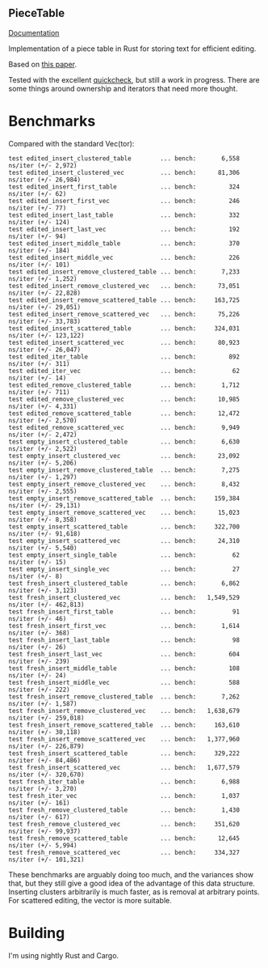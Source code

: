 PieceTable
----------
[Documentation](http://andreasfrom.github.io/piecetable/)

Implementation of a piece table in Rust for storing text for efficient editing.

Based on [this paper](https://www.cs.unm.edu/~crowley/papers/sds.pdf).

Tested with the excellent [quickcheck](https://github.com/BurntSushi/quickcheck), but still a work in progress.
There are some things around ownership and iterators that need more thought.

# Benchmarks

Compared with the standard Vec(tor):

```
test edited_insert_clustered_table        ... bench:       6,558 ns/iter (+/- 2,972)
test edited_insert_clustered_vec          ... bench:      81,306 ns/iter (+/- 26,984)
test edited_insert_first_table            ... bench:         324 ns/iter (+/- 62)
test edited_insert_first_vec              ... bench:         246 ns/iter (+/- 77)
test edited_insert_last_table             ... bench:         332 ns/iter (+/- 124)
test edited_insert_last_vec               ... bench:         192 ns/iter (+/- 94)
test edited_insert_middle_table           ... bench:         370 ns/iter (+/- 184)
test edited_insert_middle_vec             ... bench:         226 ns/iter (+/- 101)
test edited_insert_remove_clustered_table ... bench:       7,233 ns/iter (+/- 1,252)
test edited_insert_remove_clustered_vec   ... bench:      73,051 ns/iter (+/- 22,828)
test edited_insert_remove_scattered_table ... bench:     163,725 ns/iter (+/- 29,051)
test edited_insert_remove_scattered_vec   ... bench:      75,226 ns/iter (+/- 33,783)
test edited_insert_scattered_table        ... bench:     324,031 ns/iter (+/- 123,122)
test edited_insert_scattered_vec          ... bench:      80,923 ns/iter (+/- 26,047)
test edited_iter_table                    ... bench:         892 ns/iter (+/- 311)
test edited_iter_vec                      ... bench:          62 ns/iter (+/- 14)
test edited_remove_clustered_table        ... bench:       1,712 ns/iter (+/- 711)
test edited_remove_clustered_vec          ... bench:      10,985 ns/iter (+/- 4,331)
test edited_remove_scattered_table        ... bench:      12,472 ns/iter (+/- 2,570)
test edited_remove_scattered_vec          ... bench:       9,949 ns/iter (+/- 2,472)
test empty_insert_clustered_table         ... bench:       6,630 ns/iter (+/- 2,522)
test empty_insert_clustered_vec           ... bench:      23,092 ns/iter (+/- 5,206)
test empty_insert_remove_clustered_table  ... bench:       7,275 ns/iter (+/- 1,297)
test empty_insert_remove_clustered_vec    ... bench:       8,432 ns/iter (+/- 2,555)
test empty_insert_remove_scattered_table  ... bench:     159,384 ns/iter (+/- 29,131)
test empty_insert_remove_scattered_vec    ... bench:      15,023 ns/iter (+/- 8,358)
test empty_insert_scattered_table         ... bench:     322,700 ns/iter (+/- 91,618)
test empty_insert_scattered_vec           ... bench:      24,310 ns/iter (+/- 5,540)
test empty_insert_single_table            ... bench:          62 ns/iter (+/- 15)
test empty_insert_single_vec              ... bench:          27 ns/iter (+/- 8)
test fresh_insert_clustered_table         ... bench:       6,862 ns/iter (+/- 3,123)
test fresh_insert_clustered_vec           ... bench:   1,549,529 ns/iter (+/- 462,813)
test fresh_insert_first_table             ... bench:          91 ns/iter (+/- 46)
test fresh_insert_first_vec               ... bench:       1,614 ns/iter (+/- 368)
test fresh_insert_last_table              ... bench:          98 ns/iter (+/- 26)
test fresh_insert_last_vec                ... bench:         604 ns/iter (+/- 239)
test fresh_insert_middle_table            ... bench:         108 ns/iter (+/- 24)
test fresh_insert_middle_vec              ... bench:         588 ns/iter (+/- 222)
test fresh_insert_remove_clustered_table  ... bench:       7,262 ns/iter (+/- 1,587)
test fresh_insert_remove_clustered_vec    ... bench:   1,638,679 ns/iter (+/- 259,018)
test fresh_insert_remove_scattered_table  ... bench:     163,610 ns/iter (+/- 30,118)
test fresh_insert_remove_scattered_vec    ... bench:   1,377,960 ns/iter (+/- 226,879)
test fresh_insert_scattered_table         ... bench:     329,222 ns/iter (+/- 84,486)
test fresh_insert_scattered_vec           ... bench:   1,677,579 ns/iter (+/- 320,670)
test fresh_iter_table                     ... bench:       6,988 ns/iter (+/- 3,270)
test fresh_iter_vec                       ... bench:       1,037 ns/iter (+/- 161)
test fresh_remove_clustered_table         ... bench:       1,430 ns/iter (+/- 617)
test fresh_remove_clustered_vec           ... bench:     351,620 ns/iter (+/- 99,937)
test fresh_remove_scattered_table         ... bench:      12,645 ns/iter (+/- 5,994)
test fresh_remove_scattered_vec           ... bench:     334,327 ns/iter (+/- 101,321)
```

These benchmarks are arguably doing too much, and the variances show that, but they still give a good idea of the advantage of this data structure.
Inserting clusters arbitrarily is much faster, as is removal at arbitrary points.
For scattered editing, the vector is more suitable.

# Building

I'm using nightly Rust and Cargo.
